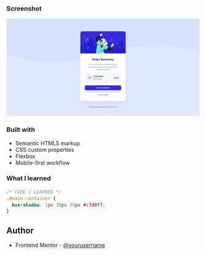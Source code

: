 ### Screenshot

![](/images/screenshot-desktop.png)

### Built with

- Semantic HTML5 markup
- CSS custom properties
- Flexbox
- Mobile-first workflow

### What I learned

```css
/* CODE I LEARNED */
.#main-container {
  box-shadow: 1px 20px 30px #c7d0f7;
}
```

## Author

- Frontend Mentor - [@yourusername](https://www.frontendmentor.io/profile/kadan-develop)
